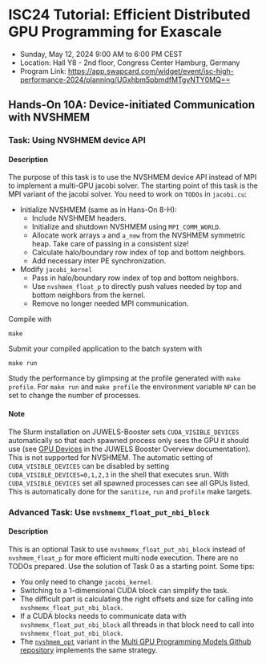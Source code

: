 # ISC24 Tutorial: Efficient Distributed GPU Programming for Exascale

-   Sunday, May 12, 2024 9:00 AM to 6:00 PM CEST
-   Location: Hall Y8 - 2nd floor, Congress Center Hamburg, Germany
-   Program Link:
    https://app.swapcard.com/widget/event/isc-high-performance-2024/planning/UGxhbm5pbmdfMTgyNTY0MQ==
## Hands-On 10A: Device-initiated Communication with NVSHMEM

### Task: Using NVSHMEM device API

#### Description

The purpose of this task is to use the NVSHMEM device API instead of MPI to implement a multi-GPU jacobi solver. The starting point of this task is the MPI variant of the jacobi solver. You need to work on `TODOs` in `jacobi.cu`:

- Initialize NVSHMEM (same as in Hans-On 8-H):
  - Include NVSHMEM headers.
  - Initialize and shutdown NVSHMEM using `MPI_COMM_WORLD`.
  - Allocate work arrays `a` and `a_new` from the NVSHMEM symmetric heap. Take care of passing in a consistent size!
  - Calculate halo/boundary row index of top and bottom neighbors.
  - Add necessary inter PE synchronization.
- Modify `jacobi_kernel`
  - Pass in halo/boundary row index of top and bottom neighbors.
  - Use `nvshmem_float_p` to directly push values needed by top and bottom neighbors from the kernel.
  - Remove no longer needed MPI communication.

Compile with

``` {.bash}
make
```

Submit your compiled application to the batch system with

``` {.bash}
make run
```

Study the performance by glimpsing at the profile generated with
`make profile`. For `make run` and `make profile` the environment variable `NP` can be set to change the number of processes.

#### Note

The Slurm installation on JUWELS-Booster sets `CUDA_VISIBLE_DEVICES` automatically so that each spawned process only sees the GPU it should use (see [GPU Devices](https://apps.fz-juelich.de/jsc/hps/juwels/booster-overview.html#gpu-devices) in the JUWELS Booster Overview documentation). This is not supported for NVSHMEM. The automatic setting of `CUDA_VISIBLE_DEVICES` can be disabled by setting `CUDA_VISIBLE_DEVICES=0,1,2,3` in the shell that executes srun. With `CUDA_VISIBLE_DEVICES` set all spawned processes can see all GPUs listed. This is automatically done for the `sanitize`, `run` and `profile` make targets.

### Advanced Task: Use `nvshmemx_float_put_nbi_block`

#### Description

This is an optional Task to use `nvshmemx_float_put_nbi_block` instead of `nvshmem_float_p` for more efficient multi node execution. There are no TODOs prepared. Use the solution of Task 0 as a starting point. Some tips:

- You only need to change `jacobi_kernel`.
- Switching to a 1-dimensional CUDA block can simplify the task.
- The difficult part is calculating the right offsets and size for calling into `nvshmemx_float_put_nbi_block`.
- If a CUDA blocks needs to communicate data with `nvshmemx_float_put_nbi_block` all threads in that block need to call into `nvshmemx_float_put_nbi_block`.
- The [`nvshmem_opt`](https://github.com/NVIDIA/multi-gpu-programming-models/blob/master/nvshmem_opt/jacobi.cu#L154) variant in the [Multi GPU Programming Models Github repository](https://github.com/NVIDIA/multi-gpu-programming-models) implements the same strategy.
